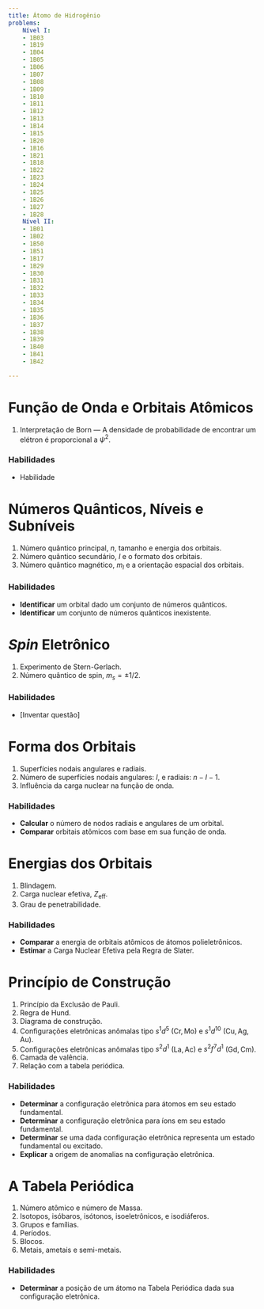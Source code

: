 ```yaml
---
title: Átomo de Hidrogênio
problems:
    Nível I:
    - 1B03
    - 1B19
    - 1B04
    - 1B05
    - 1B06
    - 1B07
    - 1B08
    - 1B09
    - 1B10
    - 1B11
    - 1B12
    - 1B13
    - 1B14
    - 1B15
    - 1B20
    - 1B16
    - 1B21
    - 1B18
    - 1B22
    - 1B23
    - 1B24
    - 1B25
    - 1B26
    - 1B27
    - 1B28
    Nível II:
    - 1B01
    - 1B02
    - 1B50
    - 1B51
    - 1B17
    - 1B29
    - 1B30
    - 1B31
    - 1B32
    - 1B33
    - 1B34
    - 1B35
    - 1B36
    - 1B37
    - 1B38
    - 1B39
    - 1B40
    - 1B41
    - 1B42

---
```



# Função de Onda e Orbitais Atômicos

1. Interpretação de Born — A densidade de probabilidade de encontrar um elétron é proporcional a $\psi^2$.

### Habilidades

- Habilidade

# Números Quânticos, Níveis e Subníveis

1. Número quântico principal, $n$, tamanho e energia dos orbitais.
2. Número quântico secundário, $l$ e o formato dos orbitais.
3. Número quântico magnético, $m_l$ e a orientação espacial dos orbitais.

### Habilidades

- **Identificar** um orbital dado um conjunto de números quânticos.
- **Identificar** um conjunto de números quânticos inexistente.

# *Spin* Eletrônico

1. Experimento de Stern-Gerlach.
2. Número quântico de spin, $m_s=\pm 1/2$.

### Habilidades

- [Inventar questão]

# Forma dos Orbitais

1. Superfícies nodais angulares e radiais.
2. Número de superfícies nodais angulares: $l$, e radiais: $n-l-1$.
3. Influência da carga nuclear na função de onda.

### Habilidades

- **Calcular** o número de nodos radiais e angulares de um orbital.
- **Comparar** orbitais atômicos com base em sua função de onda.

# Energias dos Orbitais

1. Blindagem.
2. Carga nuclear efetiva,  $Z_\text{eff}$.
3. Grau de penetrabilidade.

### Habilidades

- **Comparar** a energia de orbitais atômicos de átomos polieletrônicos.
- **Estimar** a Carga Nuclear Efetiva pela Regra de Slater.

# Princípio de Construção

1. Princípio da Exclusão de Pauli.
2. Regra de Hund.
3. Diagrama de construção.
4. Configurações eletrônicas anômalas tipo $s^1 d^5$ ($\mathrm{Cr}, \mathrm{Mo}$) e $s^1 d^{10}$ ($\mathrm{Cu}, \mathrm{Ag}, \mathrm{Au}$). 
5. Configurações eletrônicas anômalas tipo $s^2 d^1$ ($\mathrm{La}, \mathrm{Ac}$) e $s^2f^7 d^{1}$ ($\mathrm{Gd}, \mathrm{Cm}$). 
6. Camada de valência.
7. Relação com a tabela periódica.

### Habilidades

- **Determinar** a configuração eletrônica para átomos em seu estado fundamental.
- **Determinar** a configuração eletrônica para íons em seu estado fundamental.
- **Determinar** se uma dada configuração eletrônica representa um estado fundamental ou excitado.
- **Explicar** a origem de anomalias na configuração eletrônica.

# A Tabela Periódica

1. Número atômico e número de Massa.
2. Isotopos, isóbaros, isótonos, isoeletrônicos, e isodiáferos.
3. Grupos e famílias.
4. Períodos.
5. Blocos.
6. Metais, ametais e semi-metais.

### Habilidades

- **Determinar** a posição de um átomo na Tabela Periódica dada sua configuração eletrônica.

